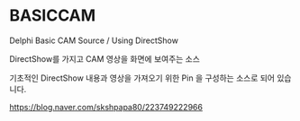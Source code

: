 # BASICCAM
Delphi Basic CAM Source / Using DirectShow

DirectShow를 가지고 CAM 영상을 화면에 보여주는 소스 

기초적인 DirectShow 내용과 영상을 가져오기 위한 Pin 을 구성하는 소스로 되어 있습니다. 

https://blog.naver.com/skshpapa80/223749222966
